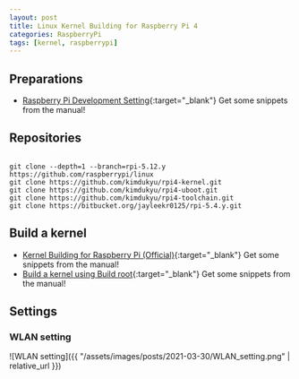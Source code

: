 ```yaml
---
layout: post
title: Linux Kernel Building for Raspberry Pi 4
categories: RaspberryPi
tags: [kernel, raspberrypi]
---
```


## Preparations

- [Raspberry Pi Development Setting](<https://itlearningcenter.tistory.com/entry/%EA%B0%9C%EB%B0%9C-%ED%99%98%EA%B2%BD-%EA%B5%AC%EC%84%B1%E2%91%A1?category=844869>){:target="_blank"} Get some snippets from the manual!


## Repositories

```terminal

git clone --depth=1 --branch=rpi-5.12.y https://github.com/raspberrypi/linux
git clone https://github.com/kimdukyu/rpi4-kernel.git
git clone https://github.com/kimdukyu/rpi4-uboot.git
git clone https://github.com/kimdukyu/rpi4-toolchain.git
git clone https://bitbucket.org/jayleekr0125/rpi-5.4.y.git

```

## Build a kernel

- [Kernel Building for Raspberry Pi (Official)](<https://www.raspberrypi.org/documentation/linux/kernel/building.md>){:target="_blank"} Get some snippets from the manual!
- [Build a kernel using Build root](<https://itlearningcenter.tistory.com/entry/%E3%80%90RPI4%E3%80%91Buildroot%EB%A5%BC-%EC%82%AC%EC%9A%A9%ED%95%9C-%EB%A6%AC%EB%88%85%EC%8A%A4-%EA%B0%9C%EB%B0%9C-%ED%99%98%EA%B2%BD-%EA%B5%AC%EC%84%B1-%E2%91%A0?category=844869>){:target="_blank"} Get some snippets from the manual!


## Settings

### WLAN setting

![WLAN setting]({{ "/assets/images/posts/2021-03-30/WLAN_setting.png" | relative_url }})

